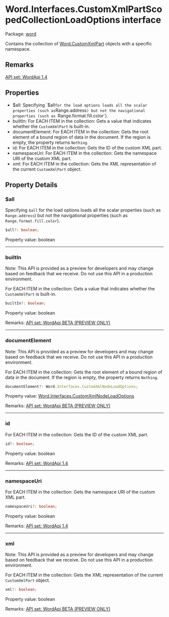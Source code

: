 # Word.Interfaces.CustomXmlPartScopedCollectionLoadOptions interface

Package: [word](https://learn.microsoft.com/en-us/javascript/api/word)

Contains the collection of [Word.CustomXmlPart](https://learn.microsoft.com/en-us/javascript/api/word/word.customxmlpart) objects with a specific namespace.

## Remarks
[API set: WordApi 1.4](https://learn.microsoft.com/en-us/javascript/api/requirement-sets/word/word-api-requirement-sets)

## Properties
- $all: Specifying `$all` for the load options loads all the scalar properties (such as `Range.address`) but not the navigational properties (such as `Range.format.fill.color`).
- builtIn: For EACH ITEM in the collection: Gets a value that indicates whether the `CustomXmlPart` is built-in.
- documentElement: For EACH ITEM in the collection: Gets the root element of a bound region of data in the document. If the region is empty, the property returns `Nothing`.
- id: For EACH ITEM in the collection: Gets the ID of the custom XML part.
- namespaceUri: For EACH ITEM in the collection: Gets the namespace URI of the custom XML part.
- xml: For EACH ITEM in the collection: Gets the XML representation of the current `CustomXmlPart` object.

## Property Details

### $all
Specifying `$all` for the load options loads all the scalar properties (such as `Range.address`) but not the navigational properties (such as `Range.format.fill.color`).

```typescript
$all?: boolean;
```

Property value: boolean

---

### builtIn
Note: This API is provided as a preview for developers and may change based on feedback that we receive. Do not use this API in a production environment.

For EACH ITEM in the collection: Gets a value that indicates whether the `CustomXmlPart` is built-in.

```typescript
builtIn?: boolean;
```

Property value: boolean

Remarks: [API set: WordApi BETA (PREVIEW ONLY)](https://learn.microsoft.com/en-us/javascript/api/requirement-sets/word/word-api-requirement-sets)

---

### documentElement
Note: This API is provided as a preview for developers and may change based on feedback that we receive. Do not use this API in a production environment.

For EACH ITEM in the collection: Gets the root element of a bound region of data in the document. If the region is empty, the property returns `Nothing`.

```typescript
documentElement?: Word.Interfaces.CustomXmlNodeLoadOptions;
```

Property value: [Word.Interfaces.CustomXmlNodeLoadOptions](https://learn.microsoft.com/en-us/javascript/api/word/word.interfaces.customxmlnodeloadoptions)

Remarks: [API set: WordApi BETA (PREVIEW ONLY)](https://learn.microsoft.com/en-us/javascript/api/requirement-sets/word/word-api-requirement-sets)

---

### id
For EACH ITEM in the collection: Gets the ID of the custom XML part.

```typescript
id?: boolean;
```

Property value: boolean

Remarks: [API set: WordApi 1.4](https://learn.microsoft.com/en-us/javascript/api/requirement-sets/word/word-api-requirement-sets)

---

### namespaceUri
For EACH ITEM in the collection: Gets the namespace URI of the custom XML part.

```typescript
namespaceUri?: boolean;
```

Property value: boolean

Remarks: [API set: WordApi 1.4](https://learn.microsoft.com/en-us/javascript/api/requirement-sets/word/word-api-requirement-sets)

---

### xml
Note: This API is provided as a preview for developers and may change based on feedback that we receive. Do not use this API in a production environment.

For EACH ITEM in the collection: Gets the XML representation of the current `CustomXmlPart` object.

```typescript
xml?: boolean;
```

Property value: boolean

Remarks: [API set: WordApi BETA (PREVIEW ONLY)](https://learn.microsoft.com/en-us/javascript/api/requirement-sets/word/word-api-requirement-sets)